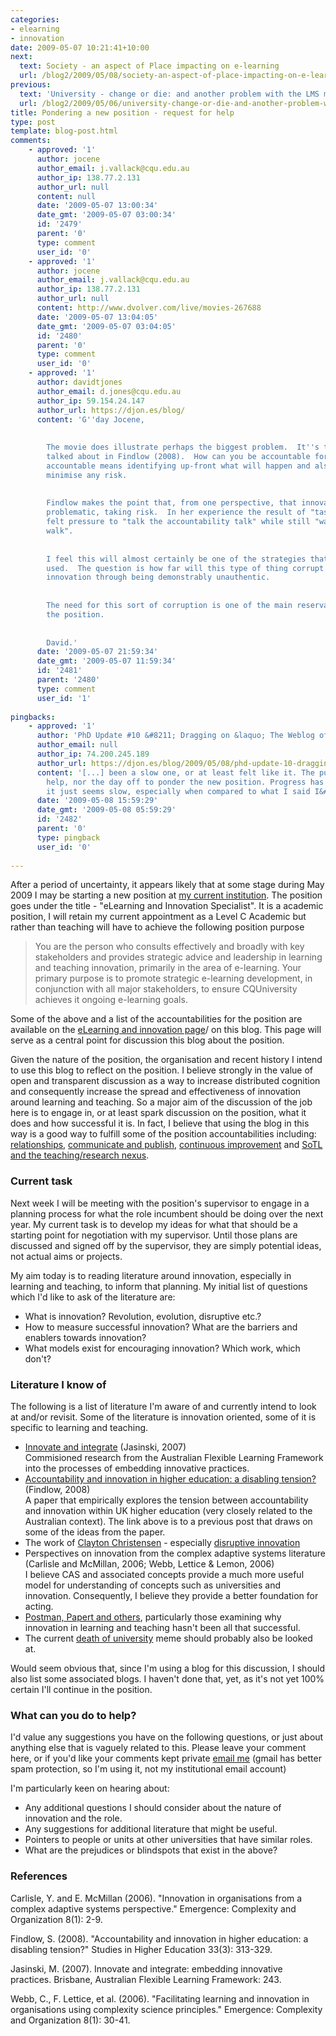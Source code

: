 ```yaml
---
categories:
- elearning
- innovation
date: 2009-05-07 10:21:41+10:00
next:
  text: Society - an aspect of Place impacting on e-learning
  url: /blog2/2009/05/08/society-an-aspect-of-place-impacting-on-e-learning/
previous:
  text: 'University - change or die: and another problem with the LMS model'
  url: /blog2/2009/05/06/university-change-or-die-and-another-problem-with-the-lms-model/
title: Pondering a new position - request for help
type: post
template: blog-post.html
comments:
    - approved: '1'
      author: jocene
      author_email: j.vallack@cqu.edu.au
      author_ip: 138.77.2.131
      author_url: null
      content: null
      date: '2009-05-07 13:00:34'
      date_gmt: '2009-05-07 03:00:34'
      id: '2479'
      parent: '0'
      type: comment
      user_id: '0'
    - approved: '1'
      author: jocene
      author_email: j.vallack@cqu.edu.au
      author_ip: 138.77.2.131
      author_url: null
      content: http://www.dvolver.com/live/movies-267688
      date: '2009-05-07 13:04:05'
      date_gmt: '2009-05-07 03:04:05'
      id: '2480'
      parent: '0'
      type: comment
      user_id: '0'
    - approved: '1'
      author: davidtjones
      author_email: d.jones@cqu.edu.au
      author_ip: 59.154.24.147
      author_url: https://djon.es/blog/
      content: 'G''day Jocene,
    
    
        The movie does illustrate perhaps the biggest problem.  It''s the sort of thing
        talked about in Findlow (2008).  How can you be accountable for innovation?  When
        accountable means identifying up-front what will happen and also at the same time
        minimise any risk.
    
    
        Findlow makes the point that, from one perspective, that innovation is about being
        problematic, taking risk.  In her experience the result of "task corruption".  People
        felt pressure to "talk the accountability talk" while still "walking the innovation
        walk".
    
    
        I feel this will almost certainly be one of the strategies that will have to be
        used.  The question is how far will this type of thing corrupt the underlying
        innovation through being demonstrably unauthentic.
    
    
        The need for this sort of corruption is one of the main reservations I have about
        the position.
    
    
        David.'
      date: '2009-05-07 21:59:34'
      date_gmt: '2009-05-07 11:59:34'
      id: '2481'
      parent: '2480'
      type: comment
      user_id: '1'
    
pingbacks:
    - approved: '1'
      author: 'PhD Update #10 &#8211; Dragging on &laquo; The Weblog of (a) David Jones'
      author_email: null
      author_ip: 74.200.245.189
      author_url: https://djon.es/blog/2009/05/08/phd-update-10-dragging-on/
      content: '[...] been a slow one, or at least felt like it. The public holiday didn&#8217;t
        help, nor the day off to ponder the new position. Progress has been made, but
        it just seems slow, especially when compared to what I said I&#8217;d [...]'
      date: '2009-05-08 15:59:29'
      date_gmt: '2009-05-08 05:59:29'
      id: '2482'
      parent: '0'
      type: pingback
      user_id: '0'
    
---
```

After a period of uncertainty, it appears likely that at some stage during May 2009 I may be starting a new position at [my current institution](http://www.cqu.edu.au/). The position goes under the title - "eLearning and Innovation Specialist". It is a academic position, I will retain my current appointment as a Level C Academic but rather than teaching will have to achieve the following position purpose

> You are the person who consults effectively and broadly with key stakeholders and provides strategic advice and leadership in learning and teaching innovation, primarily in the area of e-learning. Your primary purpose is to promote strategic e-learning development, in conjunction with all major stakeholders, to ensure CQUniversity achieves it ongoing e-learning goals.

Some of the above and a list of the accountabilities for the position are available on the [eLearning and innovation page](/blog2/2009/08/20/elearning-and-innovation-specialist-report-1-4-20-august)/ on this blog. This page will serve as a central point for discussion this blog about the position.

Given the nature of the position, the organisation and recent history I intend to use this blog to reflect on the position. I believe strongly in the value of open and transparent discussion as a way to increase distributed cognition and consequently increase the spread and effectiveness of innovation around learning and teaching. So a major aim of the discussion of the job here is to engage in, or at least spark discussion on the position, what it does and how successful it is. In fact, I believe that using the blog in this way is a good way to fulfill some of the position accountabilities including: [relationships](/blog2/elearning-and-innovation/#Relationships), [communicate and publish](/blog2/elearning-and-innovation/#CommunicateAndPublish), [continuous improvement](/blog2/elearning-and-innovation/#ContinuousImprovement) and [SoTL and the teaching/research nexus](/blog2/elearning-and-innovation/#SoTL).

### Current task

Next week I will be meeting with the position's supervisor to engage in a planning process for what the role incumbent should be doing over the next year. My current task is to develop my ideas for what that should be a starting point for negotiation with my supervisor. Until those plans are discussed and signed off by the supervisor, they are simply potential ideas, not actual aims or projects.

My aim today is to reading literature around innovation, especially in learning and teaching, to inform that planning. My initial list of questions which I'd like to ask of the literature are:

- What is innovation? Revolution, evolution, disruptive etc.?
- How to measure successful innovation? What are the barriers and enablers towards innovation?
- What models exist for encouraging innovation? Which work, which don't?

### Literature I know of

The following is a list of literature I'm aware of and currently intend to look at and/or revisit. Some of the literature is innovation oriented, some of it is specific to learning and teaching.

- [Innovate and integrate](http://innovateandintegrate.flexiblelearning.net.au/html/home.html) (Jasinski, 2007)  
    Commisioned research from the Australian Flexible Learning Framework into the processes of embedding innovative practices.
- [Accountability and innovation in higher education: a disabling tension?](/blog2/2009/03/18/blame-the-teacher-and-its-negative-impact-on-learning-and-e-learning/) (Findlow, 2008)  
    A paper that empirically explores the tension between accountability and innovation within UK higher education (very closely related to the Australian context). The link above is to a previous post that draws on some of the ideas from the paper.
- The work of [Clayton Christensen](http://www.claytonchristensen.com/) - especially [disruptive innovation](http://www.12manage.com/methods_christensen_disruptive_innovation.html)
- Perspectives on innovation from the complex adaptive systems literature (Carlisle and McMillan, 2006; Webb, Lettice & Lemon, 2006)  
    I believe CAS and associated concepts provide a much more useful model for understanding of concepts such as universities and innovation. Consequently, I believe they provide a better foundation for acting.
- [Postman, Papert and others](/blog2/2009/04/14/disruption-and-the-mythic-technologies-of-education/), particularly those examining why innovation in learning and teaching hasn't been all that successful.
- The current [death of university](/blog2/2009/05/06/university-change-or-die-and-another-problem-with-the-lms-model/) meme should probably also be looked at.

Would seem obvious that, since I'm using a blog for this discussion, I should also list some associated blogs. I haven't done that, yet, as it's not yet 100% certain I'll continue in the position.

### What can you do to help?

I'd value any suggestions you have on the following questions, or just about anything else that is vaguely related to this. Please leave your comment here, or if you'd like your comments kept private [email me](mailto:davidthomjones@gmail.com) (gmail has better spam protection, so I'm using it, not my institutional email account)

I'm particularly keen on hearing about:

- Any additional questions I should consider about the nature of innovation and the role.
- Any suggestions for additional literature that might be useful.
- Pointers to people or units at other universities that have similar roles.
- What are the prejudices or blindspots that exist in the above?

### References

Carlisle, Y. and E. McMillan (2006). "Innovation in organisations from a complex adaptive systems perspective." Emergence: Complexity and Organization 8(1): 2-9.

Findlow, S. (2008). "Accountability and innovation in higher education: a disabling tension?" Studies in Higher Education 33(3): 313-329.

Jasinski, M. (2007). Innovate and integrate: embedding innovative practices. Brisbane, Australian Flexible Learning Framework: 243.

Webb, C., F. Lettice, et al. (2006). "Facilitating learning and innovation in organisations using complexity science principles." Emergence: Complexity and Organization 8(1): 30-41.